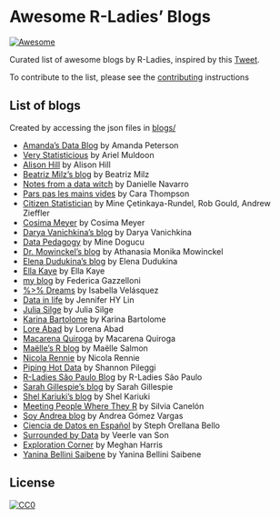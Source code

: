 
<!-- README.md is generated from README.Rmd. Please edit that file -->

# Awesome R-Ladies’ Blogs

<!-- badges: start -->

[![Awesome](https://awesome.re/badge.svg)](https://awesome.re)
<!-- badges: end -->

Curated list of awesome blogs by R-Ladies, inspired by this
[Tweet](https://twitter.com/WeAreRLadies/status/1362021673239785473).

To contribute to the list, please see the
[contributing](CONTRIBUTING.md) instructions

## List of blogs

Created by accessing the json files in [blogs/](blogs/)

  - [Amanda’s Data Blog](amanda.rbind.io) by Amanda Peterson
  - [Very Statisticious](https://aosmith.rbind.io) by Ariel Muldoon
  - [Alison Hill](https://www.apreshill.com) by Alison Hill
  - [Beatriz Milz’s blog](https://beatrizmilz.com/) by Beatriz Milz
  - [Notes from a data witch](https://blog.djnavarro.net/) by Danielle
    Navarro
  - [Pars pas les mains vides](https://cararthompson.com/blog) by Cara
    Thompson
  - [Citizen Statistician](citizen-statistician.org) by Mine
    Çetinkaya-Rundel, Rob Gould, Andrew Zieffler
  - [Cosima Meyer](https://cosimameyer.com/) by Cosima Meyer
  - [Darya Vanichkina’s blog](https://daryavanichkina.com/posts/) by
    Darya Vanichkina
  - [Data Pedagogy](https://www.datapedagogy.com/) by Mine Dogucu
  - [Dr. Mowinckel’s blog](https://drmowinckels.io) by Athanasia Monika
    Mowinckel
  - [Elena Dudukina’s blog](https://elenadudukina.com) by Elena Dudukina
  - [Ella Kaye](https://ellakaye.co.uk) by Ella Kaye
  - [my blog](https://federicagazzelloni.netlify.app/) by Federica
    Gazzelloni
  - [%\>% Dreams](https://ivelasq.rbind.io/) by Isabella Velásquez
  - [Data in life](https://jhylin.github.io/Data_in_life_blog/) by
    Jennifer HY Lin
  - [Julia Silge](https://juliasilge.com/) by Julia Silge
  - [Karina Bartolome](https://karbartolome-blog.netlify.app) by Karina
    Bartolome
  - [Lore Abad](https://loreabad6.github.io/) by Lorena Abad
  - [Macarena Quiroga](https://macarenaquiroga.netlify.app) by Macarena
    Quiroga
  - [Maëlle’s R blog](https://masalmon.eu/) by Maëlle Salmon
  - [Nicola Rennie](https://nrennie.rbind.io) by Nicola Rennie
  - [Piping Hot Data](https://www.pipinghotdata.com) by Shannon Pileggi
  - [R-Ladies São Paulo Blog](https://rladies-sp.org/) by R-Ladies São
    Paulo
  - [Sarah Gillespie’s blog](https://sarahgillespie.github.io/SG/) by
    Sarah Gillespie
  - [Shel Kariuki’s blog](https://shelkariuki.netlify.app/) by Shel
    Kariuki
  - [Meeting People Where They R](https://silvia.rbind.io/) by Silvia
    Canelón
  - [Soy Andrea blog](https://soyandrea.netlify.app/) by Andrea Gómez
    Vargas
  - [Ciencia de Datos en Español](https://sporella.xyz) by Steph
    Orellana Bello
  - [Surrounded by Data](https://surroundedbydata.netlify.app/) by
    Veerle van Son
  - [Exploration Corner](https://thetidytrekker.com/blog.html) by Meghan
    Harris
  - [Yanina Bellini Saibene](https://yabellini.netlify.app/blog/) by
    Yanina Bellini Saibene

## License

[![CC0](https://upload.wikimedia.org/wikipedia/commons/6/69/CC0_button.svg)](https://creativecommons.org/publicdomain/zero/1.0/)

